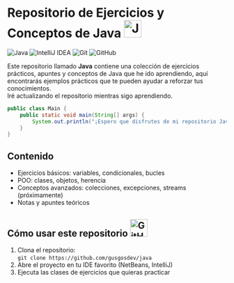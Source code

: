 # Repositorio de Ejercicios y Conceptos de Java <img src="https://cdn.jsdelivr.net/gh/devicons/devicon/icons/java/java-original.svg" alt="Java logo" width="40" height="40"/>  
![Java](https://img.shields.io/badge/Java-ED8B00?style=for-the-badge&logo=java&logoColor=white)
![IntelliJ IDEA](https://img.shields.io/badge/IntelliJ_IDEA-3f3f3f?style=for-the-badge&logo=intellij-idea&logoColor=white)
![Git](https://img.shields.io/badge/Git-F05032?style=for-the-badge&logo=git&logoColor=white)
![GitHub](https://img.shields.io/badge/GitHub-3f3f3f?style=for-the-badge&logo=github&logoColor=white)

Este repositorio llamado **Java** contiene una colección de ejercicios prácticos, apuntes y conceptos de Java que he ido aprendiendo, aquí encontrarás ejemplos prácticos que te pueden ayudar a reforzar tus conocimientos.  
Iré actualizando el repositorio mientras sigo aprendiendo.

```java
public class Main {
    public static void main(String[] args) {
        System.out.println("¡Espero que disfrutes de mi repositorio Java!");
    }
}
```

## Contenido
- Ejercicios básicos: variables, condicionales, bucles
- POO: clases, objetos, herencia
- Conceptos avanzados: colecciones, excepciones, streams (próximamente)
- Notas y apuntes teóricos

## Cómo usar este repositorio <img src="https://cdn.jsdelivr.net/gh/devicons/devicon/icons/github/github-original.svg" alt="GitHub" width="40" height="40"/>
1. Clona el repositorio:  
   `git clone https://github.com/gusgosdev/java`
2. Abre el proyecto en tu IDE favorito (NetBeans, IntelliJ)
3. Ejecuta las clases de ejercicios que quieras practicar